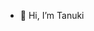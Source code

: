 - 👋 Hi, I’m Tanuki

<!---
Tanuekey/Tanuekey is a ✨ special ✨ repository because its `README.md` (this file) appears on your GitHub profile.
You can click the Preview link to take a look at your changes.
--->
